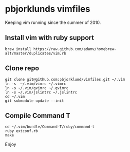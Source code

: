 pbjorklunds vimfiles
====================
Keeping vim running since the summer of 2010.

Install vim with ruby support
----------------------------
    brew install https://raw.github.com/adamv/homebrew-alt/master/duplicates/vim.rb

Clone repo
----------
    git clone git@github.com:pbjorklund/vimfiles.git ~/.vim
    ln -s  ~/.vim/vimrc ~/.vimrc
    ln -s ~/.vim/gvimrc ~/.gvimrc
    ln -s ~/.vim/jslintrc ~/.jslintrc
    cd ~/.vim
    git submodule update --init

Compile Command T
-----------------
    cd ~/.vim/bundle/Command-T/ruby/command-t
    ruby extconf.rb
    make

Enjoy
